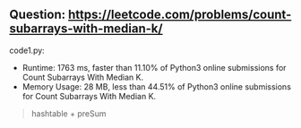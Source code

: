 ## Question: https://leetcode.com/problems/count-subarrays-with-median-k/

code1.py:
* Runtime: 1763 ms, faster than 11.10% of Python3 online submissions for Count Subarrays With Median K.
* Memory Usage: 28 MB, less than 44.51% of Python3 online submissions for Count Subarrays With Median K.
> hashtable + preSum